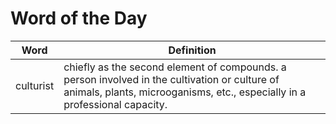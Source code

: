 # Word of the Day

|Word|Definition|
|---|---|
|culturist|chiefly as the second element of compounds. a person involved in the cultivation or culture of animals, plants, microoganisms, etc., especially in a professional capacity.|